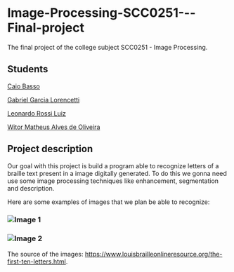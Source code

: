 # Image-Processing-SCC0251---Final-project
The final project of the college subject SCC0251 - Image Processing.

## Students

  [Caio Basso](https://github.com/caioadb)

  [Gabriel Garcia Lorencetti](https://github.com/gabrielgarcia7)

  [Leonardo Rossi Luiz](https://github.com/leonrossi)

  [Witor Matheus Alves de Oliveira](https://github.com/witorMao)

## Project description

Our goal with this project is build a program able to recognize letters of a braille text present in a image digitally generated. To do this we gonna need use some image processing techniques like enhancement, segmentation and description.

Here are some examples of images that we plan be able to recognize:

  ### ![Image 1](https://www.louisbrailleonlineresource.org/uploads/1/9/4/4/19443713/editor/cci15012018-2.jpg?1516324131)

  ### ![Image 2](https://www.louisbrailleonlineresource.org/uploads/1/9/4/4/19443713/editor/cci15012018-2-2.jpg?1516060813)

The source of the images: https://www.louisbrailleonlineresource.org/the-first-ten-letters.html.
